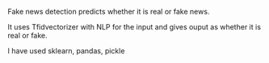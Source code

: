 
Fake news detection predicts whether it is real or fake news.

It uses Tfidvectorizer with NLP for the input and gives ouput as whether it is real or fake.

I have used sklearn, pandas, pickle
